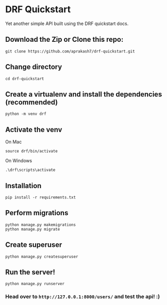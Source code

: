 # DRF Quickstart
Yet another simple API built using the DRF quickstart docs.

## Download the Zip or Clone this repo:
```
git clone https://github.com/aprakash7/drf-quickstart.git
```

## Change directory
```
cd drf-quickstart
```

## Create a virtualenv and install the dependencies (recommended)
```
python -m venv drf
```
## Activate the venv
On Mac 
```
source drf/bin/activate
```

On Windows
```
.\drf\scripts\activate
```

## Installation
```
pip install -r requirements.txt
```

## Perform migrations
```
python manage.py makemigrations
python manage.py migrate
```
## Create superuser
```
python manage.py createsuperuser
```
## Run the server!
```
python manage.py runserver
```

### Head over to ```http://127.0.0.1:8000/users/``` and test the api! :)
